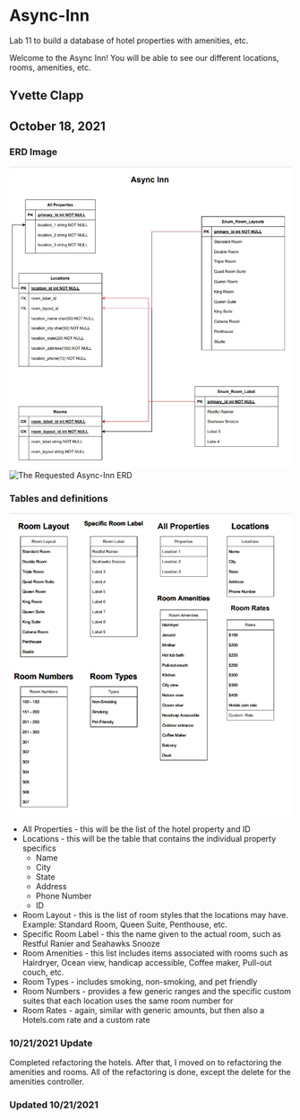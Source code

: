 # Async-Inn
Lab 11 to build a database of hotel properties with amenities, etc.

Welcome to the Async Inn!  You will be able to see our different locations, rooms, amenities, etc.

##  Yvette Clapp
##  October 18, 2021

###  ERD Image
![My draft Async-Inn ERD](images/asyncERD.jpg)
![The Requested Async-Inn ERD](images/async-inn-erd.jpg)

###  Tables and definitions
![Async-Inn Tables Example](images/asyncTables.jpg)
-  All  Properties - this will be the list of the hotel property and ID
-  Locations - this will be the table that contains the individual property specifics
    -  Name
    -  City
    -  State
    -  Address
    -  Phone Number
    -  ID
-  Room Layout - this is the list of room styles that the locations may have.  Example:  Standard Room, Queen Suite, Penthouse, etc.
-  Specific Room Label - this the name given to the actual room, such as Restful Ranier and Seahawks Snooze
-  Room Amenities - this list includes items associated with rooms such as Hairdryer, Ocean view, handicap accessible, Coffee maker, Pull-out couch, etc.
-  Room Types - includes smoking, non-smoking, and pet friendly
-  Room Numbers - provides a few generic ranges and the specific custom suites that each location uses the same room number for
-  Room Rates - again, similar with generic amounts, but then also a Hotels.com rate and a custom rate


### 10/21/2021 Update
Completed refactoring the hotels.  After that, I moved on to refactoring the amenities and rooms.  All of the refactoring is done, except the delete for the amenities controller.

### Updated 10/21/2021





